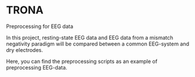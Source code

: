 # TRONA
 Preprocessing for EEG data

 In this project, resting-state EEG data and EEG data from a mismatch negativity paradigm will be compared between a common EEG-system and dry electrodes.

 Here, you can find the preprocessing scripts as an example of preprocessing EEG-data. 
